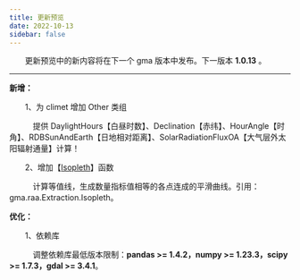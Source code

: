 ```yaml
---
title: 更新预览
date: 2022-10-13
sidebar: false
---
```


&emsp;　更新预览中的新内容将在下一个 gma 版本中发布。下一版本 **1.0.13** 。

---

<font color="#616AE5"><i class="fas fa-award"></i></font> **新增：**

&emsp;　1、为 climet 增加 Other 类组

&emsp;　　提供 DaylightHours【白昼时数】、Declination【赤纬】、HourAngle【时角】、RDBSunAndEarth【日地相对距离】、SolarRadiationFluxOA【大气层外太阳辐射通量】计算！

&emsp;　2、增加【[Isopleth](/UserGuide/raa/Extraction/Isopleth.html)】函数

&emsp;　　计算等值线，生成数量指标值相等的各点连成的平滑曲线。引用：gma.raa.Extraction.Isopleth。

<font color="#3CB371"><i class="fab fa-superpowers"></i></font> **优化：**

&emsp;　1、依赖库

&emsp;　　调整依赖库最低版本限制：**pandas >= 1.4.2，numpy >= 1.23.3，scipy >= 1.7.3，gdal >= 3.4.1**。